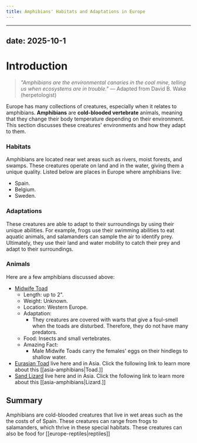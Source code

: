 ```yaml
---
title: Amphibians' Habitats and Adaptations in Europe
---
```

---
date: 2025-10-1
---
# Introduction

>_"Amphibians are the environmental canaries in the coal mine, telling us when ecosystems are in trouble."_ 
>— Adapted from David B. Wake (herpetologist)

Europe has many collections of creatures, especially when it relates to amphibians. **Amphibians** are **cold-blooded vertebrate** animals, meaning that they change their body temperature depending on their environment. This section discusses these creatures' environments and how they adapt to them.
### Habitats

Amphibians are located near wet areas such as rivers, moist forests, and swamps. These creatures operate on land and in the water, giving them a unique quality. Listed below are places in Europe where amphibians live:

- Spain.
- Belgium.
- Sweden.
### Adaptations

These creatures are able to adapt to their surroundings by using their unique abilities. For example, frogs use their swimming abilities to eat aquatic animals, and salamanders can sample the air to identify prey. Ultimately, they use their land and water mobility to catch their prey and adapt to their surroundings.
### Animals

Here are a few amphibians discussed above:
- [Midwife Toad](https://tse1.mm.bing.net/th/id/OIP.hTsH4uWiLTa3I_g4WETsHwHaE7?rs=1&pid=ImgDetMain&o=7&rm=3)
	- Length: up to 2".
	- Weight: Unknown.
	- Location: Western Europe.
	- Adaptation:
		- They creatures are covered with warts that give a foul-smell when the toads are disturbed. Therefore, they do not have many predators.
	- Food: Insects and small vertebrates.
	- Amazing Fact: 
		- Male Midwife Toads carry the females' eggs on their hindlegs to shallow water.
- [Eurasian Toad](https://thumbs.dreamstime.com/b/common-eurasian-spadefoot-toad-common-eurasian-spadefoot-toad-pelobates-fuscus-202525250.jpg) live here and in Asia. Click the following link to learn more about this [[asia-amphibians|Toad.]]
- [Sand Lizard](https://th.bing.com/th/id/R.47c7a47074985fb170547b7e1aa367ea?rik=qRY%2f7hCKYyQE1w&riu=http%3a%2f%2f3.bp.blogspot.com%2f-XjELZPsxApM%2fUigQWdxu_5I%2fAAAAAAAAEGE%2fe8ak8UiVo5o%2fs1600%2fSand_Lizard.jpg&ehk=p%2fbZkMxnC9UV3YGsvd5U4PRhaC2M178rpWmruiCbeJE%3d&risl=&pid=ImgRaw&r=0) live here and in Asia. Click the following link to learn more about this [[asia-amphibians|Lizard.]]
## Summary

Amphibians are cold-blooded creatures that live in wet areas such as the the costs of of Spain. These creatures can range from frogs to salamanders, which thrive in these special habitats. These creatures can also be food for [[europe-reptiles|reptiles]]